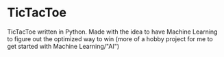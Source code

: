 # TicTacToe
TicTacToe written in Python. Made with the idea to have Machine Learning to figure out the optimized way to win (more of a hobby project for me to get started with Machine Learning/"AI")
